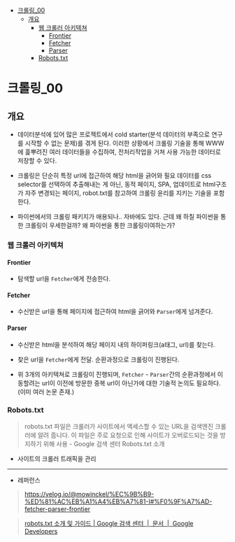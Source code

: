 - [크롤링_00](#크롤링_00)
  - [개요](#개요)
    - [웹 크롤러 아키텍쳐](#웹-크롤러-아키텍쳐)
      - [Frontier](#frontier)
      - [Fetcher](#fetcher)
      - [Parser](#parser)
    - [Robots.txt](#robotstxt)

# 크롤링_00

## 개요

- 데이터분석에 있어 많은 프로젝트에서 cold starter(분석 데이터의 부족으로 연구를 시작할 수 없는 문제)를 겪게 된다. 이러한 상황에서 크롤링 기술을 통해 WWW에 흝뿌려진 여러 데이터들을 수집하여, 전처리작업을 거쳐 사용 가능한 데이터로 저장할 수 있다.

- 크롤링은 단순히 특정 url에 접근하여 해당 html을 긁어와 필요 데이터를 css selector를 선택하여 추출해내는 게 아닌, 동적 페이지, SPA, 업데이트로 html구조가 자주 변경되는 페이지, robot.txt를 참고하여 크롤링 윤리를 지키는 기술을 포함한다.

- 파이썬에서의 크롤링 패키지가 애용되나.. 자바에도 있다. 근데 왜 하칠 파이썬을 통한 크롤링이 우세한걸까? 왜 파이썬을 통한 크롤링이여하는가?

### 웹 크롤러 아키텍쳐

#### Frontier

- 탐색할 url을 `Fetcher`에게 전송한다.

#### Fetcher

- 수신받은 url을 통해 페이지에 접근하여 html을 긁어와 `Parser`에게 넘겨준다.

#### Parser

- 수신받은 html을 분석하여 해당 페이지 내의 하이퍼링크(a태그, url)를 찾는다. 

- 찾은 url을 `Fetcher`에게 전달. 순환과정으로 크롤링이 진행된다.

- 위 3개의 아키텍쳐로 크롤링이 진행되며, `Fetcher` - `Parser`간의 순환과정에서 이동할려는 url이 이전에 방문한 중복 url이 아닌가에 대한 기술적 논의도 필요하다.(이미 여러 논문 존재.)

### Robots.txt

> robots.txt 파일은 크롤러가 사이트에서 액세스할 수 있는 URL을 검색엔진 크롤러에 알려 줍니다. 이 파일은 주로 요청으로 인해 사이트가 오버로드되는 것을 방지하기 위해 사용 - Google 검색 센터 Robots.txt 소개

- 사이트의 크롤러 트래픽을 관리

---

- 레퍼런스

> https://velog.io/@mowinckel/%EC%9B%B9-%ED%81%AC%EB%A1%A4%EB%A7%81-I#%F0%9F%A7%AD-fetcher-parser-frontier

> [robots.txt 소개 및 가이드 | Google 검색 센터 &nbsp;|&nbsp; 문서 &nbsp;|&nbsp; Google Developers](https://developers.google.com/search/docs/advanced/robots/intro?hl=ko)
